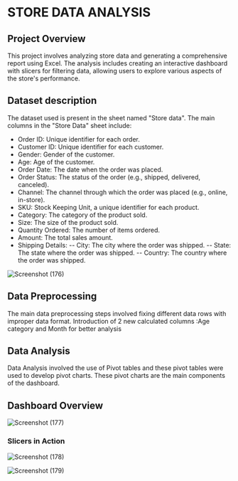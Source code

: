 # STORE DATA ANALYSIS

## Project Overview
This project involves analyzing store data and generating a comprehensive report using Excel. The analysis includes creating an interactive dashboard with slicers for filtering data, allowing users to explore various aspects of the store's performance.

## Dataset description
The dataset used is present in the sheet named "Store data".  The main columns in the "Store Data" sheet include:

- Order ID: Unique identifier for each order.
- Customer ID: Unique identifier for each customer.
- Gender: Gender of the customer.
- Age: Age of the customer.
- Order Date: The date when the order was placed.
- Order Status: The status of the order (e.g., shipped, delivered, canceled).
- Channel: The channel through which the order was placed (e.g., online, in-store).
- SKU: Stock Keeping Unit, a unique identifier for each product.
- Category: The category of the product sold.
- Size: The size of the product sold.
- Quantity Ordered: The number of items ordered.
- Amount: The total sales amount.
- Shipping Details:
  -- City: The city where the order was shipped.
  -- State: The state where the order was shipped.
  -- Country: The country where the order was shipped.

![Screenshot (176)](https://github.com/Ritvik2103/Store-data-analysis/assets/108319429/14bc8fee-a509-43dd-b47a-1bc060bf18e7)


## Data Preprocessing
The main data preprocessing steps involved fixing different data rows with improper data format. Introduction of 2 new calculated columns :Age category and Month for better analysis

## Data Analysis
Data Analysis involved the use of Pivot tables and these pivot tables were used to develop pivot charts. These pivot charts are the main components of the dashboard.

## Dashboard Overview 
![Screenshot (177)](https://github.com/Ritvik2103/Store-data-analysis/assets/108319429/a62141af-5e0e-4766-9737-006b5b48ad4a)

### Slicers in Action

![Screenshot (178)](https://github.com/Ritvik2103/Store-data-analysis/assets/108319429/81d74409-fae3-4774-9ffe-1d8af64e271b)

![Screenshot (179)](https://github.com/Ritvik2103/Store-data-analysis/assets/108319429/6e2a93a3-b4db-413d-ae7f-e93928596f08)




